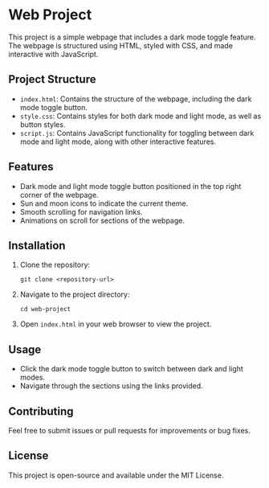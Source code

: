 # Web Project

This project is a simple webpage that includes a dark mode toggle feature. The webpage is structured using HTML, styled with CSS, and made interactive with JavaScript.

## Project Structure

- `index.html`: Contains the structure of the webpage, including the dark mode toggle button.
- `style.css`: Contains styles for both dark mode and light mode, as well as button styles.
- `script.js`: Contains JavaScript functionality for toggling between dark mode and light mode, along with other interactive features.

## Features

- Dark mode and light mode toggle button positioned in the top right corner of the webpage.
- Sun and moon icons to indicate the current theme.
- Smooth scrolling for navigation links.
- Animations on scroll for sections of the webpage.

## Installation

1. Clone the repository:
   ```
   git clone <repository-url>
   ```
2. Navigate to the project directory:
   ```
   cd web-project
   ```
3. Open `index.html` in your web browser to view the project.

## Usage

- Click the dark mode toggle button to switch between dark and light modes.
- Navigate through the sections using the links provided.

## Contributing

Feel free to submit issues or pull requests for improvements or bug fixes.

## License

This project is open-source and available under the MIT License.